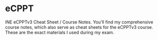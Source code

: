 # eCPPT
INE eCPPTv3 Cheat Sheet / Course Notes. You'll find my comprehensive course notes, which also serve as cheat sheets for the eCPPTv3 course. These are the exact materials I used during my exam.
